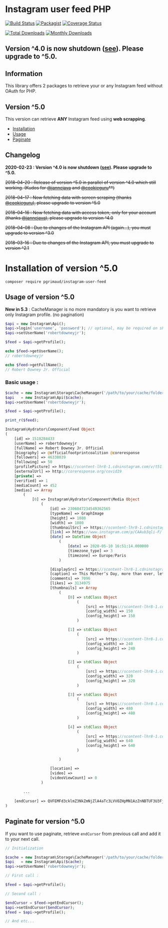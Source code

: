 # Instagram user feed PHP

[![Build Status](https://travis-ci.org/pgrimaud/instagram-user-feed.svg?branch=master)](https://travis-ci.org/pgrimaud/instagram-user-feed)
[![Packagist](https://img.shields.io/badge/packagist-install-brightgreen.svg)](https://packagist.org/packages/pgrimaud/instagram-user-feed)
[![Coverage Status](https://coveralls.io/repos/github/pgrimaud/instagram-user-feed/badge.svg)](https://coveralls.io/github/pgrimaud/instagram-user-feed)

[![Total Downloads](https://poser.pugx.org/pgrimaud/instagram-user-feed/downloads)](https://packagist.org/packages/pgrimaud/instagram-user-feed)
[![Monthly Downloads](https://poser.pugx.org/pgrimaud/instagram-user-feed/d/monthly)](https://packagist.org/packages/pgrimaud/instagram-user-feed)

## Version ^4.0 is now shutdown ([see](https://support.pixelunion.net/hc/en-us/articles/360041460554-Important-notice-Instagram-feed-removal)). Please upgrade to ^5.0.

## Information
This library offers 2 packages to retrieve your or any Instagram feed without OAuth for PHP.

## Version ^5.0
This version can retrieve **ANY** Instagram feed using **web scrapping**.

- [Installation](#installation-of-version-50)
- [Usage](#usage-of-version-50)
- [Paginate](#paginate-for-version-50)

## Changelog

**2020-02-23 : Version ^4.0 is now shutdown ([see](https://support.pixelunion.net/hc/en-us/articles/360041460554-Important-notice-Instagram-feed-removal)). Please upgrade to ^5.0.** 

~~2018-04-20 : Release of version ^5.0 in parallel of version ^4.0 which still working. (Kudos for [@jannejava](https://github.com/jannejava) and [@cookieguru](https://github.com/cookieguru)**)~~

~~2018-04-17 : Now fetching data with screen scraping (thanks [@cookieguru](https://github.com/cookieguru)), please upgrade to version ^5.0~~

~~2018-04-16 : Now fetching data with access token, only for your account (thanks [@jannejava](https://github.com/jannejava)), please upgrade to version ^4.0~~

~~2018-04-08 : Due to changes of the Instagram API (again...), you must upgrade to version ^3.0~~

~~2018-03-16 : Due to changes of the Instagram API, you must upgrade to version ^2.1~~

# Installation of version ^5.0

```
composer require pgrimaud/instagram-user-feed
```

## Usage of version ^5.0

**New in 5.3** : CacheManager is no more mandatory is you want to retrieve only Instagram profile. (no pagination)

```php
$api = new Instagram\Api();
$api->login('username', 'password'); // optional, may be required on shared hosting
$api->setUserName('robertdowneyjr');

$feed = $api->getProfile();

echo $feed->getUserName();
// robertdowneyjr

echo $feed->getFullName();
// Robert Downey Jr. Official

```

### Basic usage : 


```php
$cache = new Instagram\Storage\CacheManager('/path/to/your/cache/folder');
$api   = new Instagram\Api($cache);
$api->setUserName('robertdowneyjr');

$feed = $api->getProfile();

print_r($feed);

```

```php
Instagram\Hydrator\Component\Feed Object
(
    [id] => 1518284433
    [userName] => robertdowneyjr
    [fullName] => Robert Downey Jr. Official
    [biography] => @officialfootprintcoalition @coreresponse
    [followers] => 46338039
    [following] => 50
    [profilePicture] => https://scontent-lhr8-1.cdninstagram.com/v/t51.2885-19/s320x320/72702032_542075739927421_3928117925747097600_n.jpg?_nc_ht=scontent-lhr8-1.cdninstagram.com&_nc_ohc=hGF8upBhWgcAX_7ks82&oh=a9cdb3ed313d5c4c9712b52b7d3ceb3f&oe=5EE2E5B8
    [externalUrl] => http://coreresponse.org/covid19
    [private] => 
    [verified] => 1
    [mediaCount] => 452
    [medias] => Array
        (
            [0] => Instagram\Hydrator\Component\Media Object
                (
                    [id] => 2306047234549362565
                    [typeName] => GraphImage
                    [height] => 1080
                    [width] => 1080
                    [thumbnailSrc] => https://scontent-lhr8-1.cdninstagram.com/v/t51.2885-15/sh0.08/e35/s640x640/96326668_170992687583571_3686185583583090082_n.jpg?_nc_ht=scontent-lhr8-1.cdninstagram.com&_nc_cat=1&_nc_ohc=2qpfvDrHHtwAX9B8mkO&oh=bbd50d5437b7ca52f8e9ba241c358508&oe=5EE38623
                    [link] => https://www.instagram.com/p/CAAub3qli-F/
                    [date] => DateTime Object
                        (
                            [date] => 2020-05-10 16:51:14.000000
                            [timezone_type] => 3
                            [timezone] => Europe/Paris
                        )

                    [displaySrc] => https://scontent-lhr8-1.cdninstagram.com/v/t51.2885-15/e35/s1080x1080/96326668_170992687583571_3686185583583090082_n.jpg?_nc_ht=scontent-lhr8-1.cdninstagram.com&_nc_cat=1&_nc_ohc=2qpfvDrHHtwAX9B8mkO&oh=5afbf701b8374062f15b309247367fc4&oe=5EE51716
                    [caption] => This Mother’s Day, more than ever, let’s honor the women that raise the children that inherit the Earth #happymothersday
                    [comments] => 7096
                    [likes] => 3134975
                    [thumbnails] => Array
                        (
                            [0] => stdClass Object
                                (
                                    [src] => https://scontent-lhr8-1.cdninstagram.com/v/t51.2885-15/e35/s150x150/96326668_170992687583571_3686185583583090082_n.jpg?_nc_ht=scontent-lhr8-1.cdninstagram.com&_nc_cat=1&_nc_ohc=2qpfvDrHHtwAX9B8mkO&oh=d64a87ae9a06f1ae2ac08db593204042&oe=5EE33A86
                                    [config_width] => 150
                                    [config_height] => 150
                                )

                            [1] => stdClass Object
                                (
                                    [src] => https://scontent-lhr8-1.cdninstagram.com/v/t51.2885-15/e35/s240x240/96326668_170992687583571_3686185583583090082_n.jpg?_nc_ht=scontent-lhr8-1.cdninstagram.com&_nc_cat=1&_nc_ohc=2qpfvDrHHtwAX9B8mkO&oh=76c8f9337cecbe15615ac46a20973fed&oe=5EE41850
                                    [config_width] => 240
                                    [config_height] => 240
                                )

                            [2] => stdClass Object
                                (
                                    [src] => https://scontent-lhr8-1.cdninstagram.com/v/t51.2885-15/e35/s320x320/96326668_170992687583571_3686185583583090082_n.jpg?_nc_ht=scontent-lhr8-1.cdninstagram.com&_nc_cat=1&_nc_ohc=2qpfvDrHHtwAX9B8mkO&oh=050d57f21816dfc2f9eb50942eb237af&oe=5EE583F6
                                    [config_width] => 320
                                    [config_height] => 320
                                )

                            [3] => stdClass Object
                                (
                                    [src] => https://scontent-lhr8-1.cdninstagram.com/v/t51.2885-15/e35/s480x480/96326668_170992687583571_3686185583583090082_n.jpg?_nc_ht=scontent-lhr8-1.cdninstagram.com&_nc_cat=1&_nc_ohc=2qpfvDrHHtwAX9B8mkO&oh=dd6e527f2eba91b1d7fc6e0798d49a85&oe=5EE3FE30
                                    [config_width] => 480
                                    [config_height] => 480
                                )

                            [4] => stdClass Object
                                (
                                    [src] => https://scontent-lhr8-1.cdninstagram.com/v/t51.2885-15/sh0.08/e35/s640x640/96326668_170992687583571_3686185583583090082_n.jpg?_nc_ht=scontent-lhr8-1.cdninstagram.com&_nc_cat=1&_nc_ohc=2qpfvDrHHtwAX9B8mkO&oh=bbd50d5437b7ca52f8e9ba241c358508&oe=5EE38623
                                    [config_width] => 640
                                    [config_height] => 640
                                )

                        )

                    [location] => 
                    [video] => 
                    [videoViewCount] => 0
                )
        
        ...
        
    [endCursor] => QVFEMFd3cklmZ3NkZmNjZlA4aTc3LVVOZHpMN1AzZnNBTUF3U3Fjd01KcWVUc25qak40b0Z2UlUzRWVCTzktYU5yOTBLdkduZWR4SC1QTUFQcm93eUtxXw==
)

```

## Paginate for version ^5.0
If you want to use paginate, retrieve `endCursor` from previous call and add it to your next call.

```php
// Initialization

$cache = new Instagram\Storage\CacheManager('/path/to/your/cache/folder');
$api   = new Instagram\Api($cache);
$api->setUserName('robertdowneyjr');

// First call :

$feed = $api->getProfile();

// Second call : 

$endCursor = $feed->getEndCursor();
$api->setEndCursor($endCursor);
$feed = $api->getProfile();

// And etc...
```
